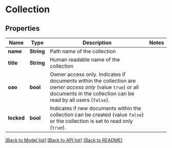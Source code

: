 # Collection

## Properties
Name | Type | Description | Notes
------------ | ------------- | ------------- | -------------
**name** | **String** | Path name of the collection | 
**title** | **String** | Human readable name of the collection | 
**oao** | **bool** | Owner access only. Indicates if documents within the collection are _owner access only_ (value `true`) or all documents in the collection can be read by all users (`false`).  | 
**locked** | **bool** | Indicates if new documents within the collection can be created (value `false`) or the collection is set to read only (`true`).  | 

[[Back to Model list]](../README.md#documentation-for-models) [[Back to API list]](../README.md#documentation-for-api-endpoints) [[Back to README]](../README.md)


